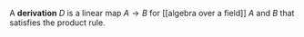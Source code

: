 A **derivation** $D$ is a linear map $A \to B$ for [[algebra over a field]] $A$ and $B$ that satisfies the product rule.